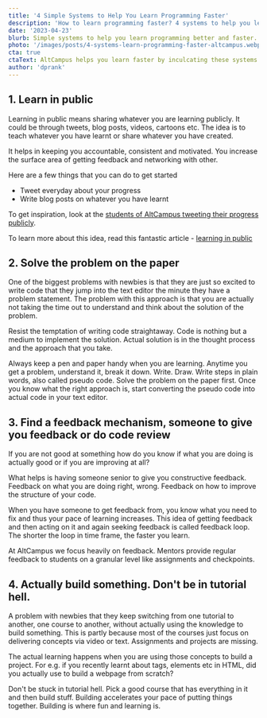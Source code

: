 ```yaml
---
title: '4 Simple Systems to Help You Learn Programming Faster'
description: 'How to learn programming faster? 4 systems to help you learn programming faster and better at AltCampus.'
date: '2023-04-23'
blurb: Simple systems to help you learn programming better and faster.
photo: '/images/posts/4-systems-learn-programming-faster-altcampus.webp'
cta: true
ctaText: AltCampus helps you learn faster by inculcating these systems as part of the learning model.  🙌
author: 'dprank'
---
```


## 1. Learn in public

Learning in public means sharing whatever you are learning publicly. It could be through tweets, blog posts, videos, cartoons etc. The idea is to teach whatever you have learnt or share whatever you have created.

It helps in keeping you accountable, consistent and motivated. You increase the surface area of getting feedback and networking with other.

Here are a few things that you can do to get started

- Tweet everyday about your progress
- Write blog posts on whatever you have learnt

To get inspiration, look at the [students of AltCampus tweeting their progress publicly](https://twitter.com/search?q=AltCampus).

To learn more about this idea, read this fantastic article - [learning in public](https://www.swyx.io/learn-in-public/)

## 2. Solve the problem on the paper

One of the biggest problems with newbies is that they are just so excited to write code that they jump into the text editor the minute they have a problem statement. The problem with this approach is that you are actually not taking the time out to understand and think about the solution of the problem.

Resist the temptation of writing code straightaway. Code is nothing but a medium to implement the solution. Actual solution is in the thought process and the approach that you take.

Always keep a pen and paper handy when you are learning. Anytime you get a problem, understand it, break it down. Write. Draw. Write steps in plain words, also called pseudo code. Solve the problem on the paper first. Once you know what the right approach is, start converting the pseudo code into actual code in your text editor.

## 3. Find a feedback mechanism, someone to give you feedback or do code review

If you are not good at something how do you know if what you are doing is actually good or if you are improving at all?

What helps is having someone senior to give you constructive feedback. Feedback on what you are doing right, wrong. Feedback on how to improve the structure of your code.

When you have someone to get feedback from, you know what you need to fix and thus your pace of learning increases. This idea of getting feedback and then acting on it and again seeking feedback is called feedback loop. The shorter the loop in time frame, the faster you learn.

At AltCampus we focus heavily on feedback. Mentors provide regular feedback to students on a granular level like assignments and checkpoints.

## 4. Actually build something. Don't be in tutorial hell.

A problem with newbies that they keep switching from one tutorial to another, one course to another, without actually using the knowledge to build something. This is partly because most of the courses just focus on delivering concepts via video or text. Assignments and projects are missing.

The actual learning happens when you are using those concepts to build a project. For e.g. if you recently learnt about tags, elements etc in HTML, did you actually use to build a webpage from scratch?

Don't be stuck in tutorial hell. Pick a good course that has everything in it and then build stuff. Building accelerates your pace of putting things together. Building is where fun and learning is.
